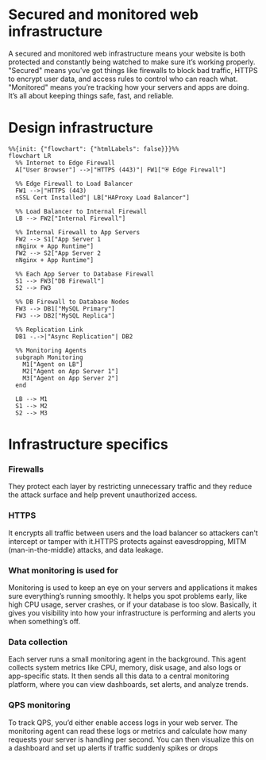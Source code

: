 # Secured and monitored web infrastructure

A secured and monitored web infrastructure means your website is both protected and constantly being watched to make sure it’s working properly. "Secured" means you’ve got things like firewalls to block bad traffic, HTTPS to encrypt user data, and access rules to control who can reach what. "Monitored" means you’re tracking how your servers and apps are doing. It’s all about keeping things safe, fast, and reliable.

# Design infrastructure
```mermaid
%%{init: {"flowchart": {"htmlLabels": false}}}%%
flowchart LR
  %% Internet to Edge Firewall
  A["User Browser"] -->|"HTTPS (443)"| FW1["⛨ Edge Firewall"]
  
  %% Edge Firewall to Load Balancer
  FW1 -->|"HTTPS (443)
  nSSL Cert Installed"| LB["HAProxy Load Balancer"]
  
  %% Load Balancer to Internal Firewall
  LB --> FW2["Internal Firewall"]
  
  %% Internal Firewall to App Servers
  FW2 --> S1["App Server 1
  nNginx + App Runtime"]
  FW2 --> S2["App Server 2
  nNginx + App Runtime"]
  
  %% Each App Server to Database Firewall
  S1 --> FW3["DB Firewall"]
  S2 --> FW3
  
  %% DB Firewall to Database Nodes
  FW3 --> DB1["MySQL Primary"]
  FW3 --> DB2["MySQL Replica"]
  
  %% Replication Link
  DB1 -.->|"Async Replication"| DB2
  
  %% Monitoring Agents
  subgraph Monitoring
    M1["Agent on LB"]
    M2["Agent on App Server 1"]
    M3["Agent on App Server 2"]
  end
  
  LB --> M1
  S1 --> M2
  S2 --> M3

```

# Infrastructure specifics

### Firewalls 
They protect each layer by restricting unnecessary traffic and they reduce the attack surface and help prevent unauthorized access.

### HTTPS 
It encrypts all traffic between users and the load balancer so attackers can't intercept or tamper with it.HTTPS protects against eavesdropping, MITM (man-in-the-middle) attacks, and data leakage.

### What monitoring is used for

Monitoring is used to keep an eye on your servers and applications it makes sure everything’s running smoothly. It helps you spot problems early, like high CPU usage, server crashes, or if your database is too slow. Basically, it gives you visibility into how your infrastructure is performing and alerts you when something’s off.

### Data collection

Each server runs a small monitoring agent in the background. This agent collects system metrics like CPU, memory, disk usage, and also logs or app-specific stats. It then sends all this data to a central monitoring platform, where you can view dashboards, set alerts, and analyze trends.

### QPS monitoring 

To track QPS, you’d either enable access logs in your web server. The monitoring agent can read these logs or metrics and calculate how many requests your server is handling per second. You can then visualize this on a dashboard and set up alerts if traffic suddenly spikes or drops

###


